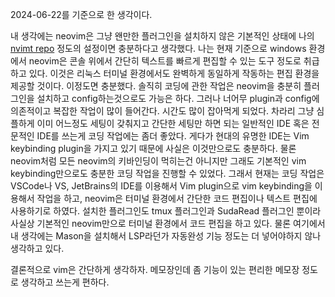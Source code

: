2024-06-22를 기준으로 한 생각이다.

내 생각에는 neovim은 그냥 왠만한 플러그인을 설치하지 않은 기본적인 상태에 나의 [nvimt repo](https://github.com/createsejin/nvimt) 정도의 설정이면 충분하다고 생각했다. 
나는 현재 기준으로 windows 환경에서 neovim은 콘솔 위에서 간단히 텍스트를 빠르게 편집할 수 있는 도구 정도로 취급하고 있다. 이것은 리눅스 터미널 환경에서도 완벽하게 동일하게 작동하는 편집 환경을 제공할 것이다. 이정도면 충분했다. 솔직히 코딩에 관한 작업은 neovim을 충분히 플러그인을 설치하고 config하는것으로도 가능은 하다. 그러나 너어무 plugin과 config에 의존적이고 복잡한 작업이 많이 들어간다. 시간도 많이 잡아먹게 되었다. 차라리 그냥 심플하게 이미 어느정도 세팅이 갖춰지고 간단한 세팅만 하면 되는 일반적인 IDE 혹은 전문적인 IDE를 쓰는게 코딩 작업에는 좀더 좋았다. 게다가 현대의 유명한 IDE는 Vim keybinding plugin을 가지고 있기 때문에 사실은 이것만으로도 충분하다. 물론 neovim처럼 모든 neovim의 키바인딩이 먹히는건 아니지만 그래도 기본적인 vim keybinding만으로도 충분한 코딩 작업을 진행할 수 있었다. 
그래서 현재는 코딩 작업은 VSCode나 VS, JetBrains의 IDE를 이용해서 Vim plugin으로 vim keybinding을 이용해서 작업을 하고, neovim은 터미널 환경에서 간단한 코드 편집이나 텍스트 편집에 사용하기로 하였다. 설치한 플러그인도 tmux 플러그인과 SudaRead 플러그인 뿐이라 사실상 기본적인 neovim만으로 터미널 환경에서 코드 편집을 하고 있다. 물론 여기에서 내 생각에는 Mason을 설치해서 LSP라던가 자동완성 기능 정도는 더 넣어야하지 않나 생각하고 있다. 

결론적으로 vim은 간단하게 생각하자. 메모장인데 좀 기능이 있는 편리한 메모장 정도로 생각하고 쓰는게 편하다. 